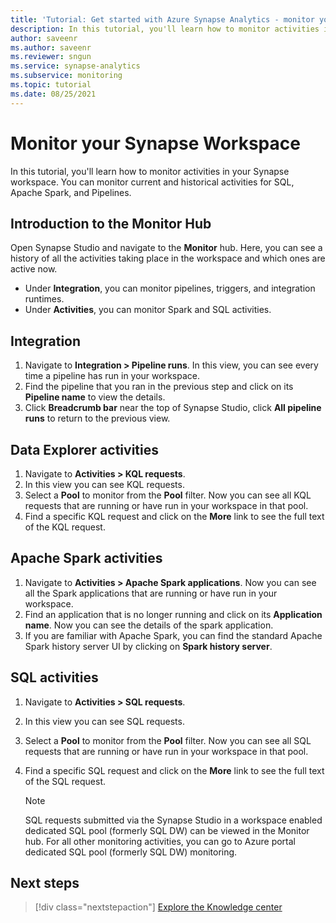 ```yaml
---
title: 'Tutorial: Get started with Azure Synapse Analytics - monitor your Synapse workspace'
description: In this tutorial, you'll learn how to monitor activities in your Synapse workspace.
author: saveenr
ms.author: saveenr
ms.reviewer: sngun
ms.service: synapse-analytics
ms.subservice: monitoring
ms.topic: tutorial
ms.date: 08/25/2021
---
```


# Monitor your Synapse Workspace

In this tutorial, you'll learn how to monitor activities in your Synapse workspace. You can monitor current and historical activities for SQL, Apache Spark, and Pipelines. 

## Introduction to the Monitor Hub

Open Synapse Studio and navigate to the **Monitor** hub. Here, you can see a history of all the activities taking place in the workspace and which ones are active now. 

* Under **Integration**, you can monitor pipelines, triggers, and integration runtimes.
* Under **Activities**, you can monitor Spark and SQL activities. 

## Integration

1. Navigate to **Integration > Pipeline runs**. In this view, you can see every time a pipeline has run in your workspace. 
1. Find the pipeline that you ran in the previous step and click on its **Pipeline name** to view the details.
1. Click **Breadcrumb bar** near the top of Synapse Studio, click **All pipeline runs** to return to the previous view.

## Data Explorer activities

1. Navigate to **Activities > KQL requests**.
1. In this view you can see KQL requests.
1. Select a **Pool** to monitor from the **Pool** filter. Now you can see all KQL requests that are running or have run in your workspace in that pool.
1. Find a specific KQL request and click on the **More** link to see the full text of the KQL request.

## Apache Spark activities

1. Navigate to **Activities > Apache Spark applications**. Now you can see all the Spark applications that are running or have run in your workspace.
1. Find an application that is no longer running and click on its **Application name**. Now you can see the details of the spark application.
1. If you are familiar with Apache Spark, you can find the standard Apache Spark history server UI by clicking on **Spark history server**.

## SQL activities

1. Navigate to **Activities > SQL requests**.
1. In this view you can see SQL requests.
1. Select a **Pool** to monitor from the **Pool** filter. Now you can see all SQL requests that are running or have run in your workspace in that pool.
1. Find a specific SQL request and click on the **More** link to see the full text of the SQL request.

    > [!NOTE] 
    > SQL requests submitted via the Synapse Studio in a workspace enabled dedicated SQL pool (formerly SQL DW) can be viewed in the Monitor hub. For all other monitoring activities, you can go to Azure portal dedicated SQL pool (formerly SQL DW) monitoring.

## Next steps

> [!div class="nextstepaction"]
> [Explore the Knowledge center](get-started-knowledge-center.md)
